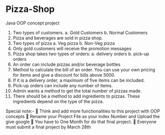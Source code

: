 # Pizza-Shop
Java OOP concept project

1. Two types of customers. 
  a. Gold Customers
  b. Normal Customers
2. Pizza and beverages are sold in pizza shop.
3. Two types of pizza
  a. Veg pizza
  b. Non-Veg pizza
4. Only gold customers will receive the promotion messages
5. Pizza shop takes two types of orders:
  a. delivery orders
  b. pick-up orders
6. An order can include pizzas and/or beverage bottles
7. Method to calculate the bill of an order. You can use your own pricing for items and give a discount for bills above 5000.
8. If it is a delivery order, a maximum of five items can be included.
9. Pick-up orders can include any number of items.
10. Admin wants a method to get the total number of pizzas made.
11. There should be a method to add ingredients to pizzas.
These ingredients depend on the type of the pizza.

Special note:-
 Think and add more functionalities to this project with OOP concepts
 Rename your Project File as your index Number and Upload the give google
 You have to One Month for do that final project.
 Everyone must submit a final project by March 28th
